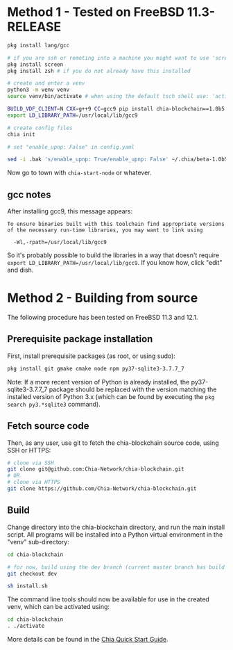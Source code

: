 # Method 1 - Tested on FreeBSD 11.3-RELEASE

```bash
pkg install lang/gcc

# if you are ssh or remoting into a machine you might want to use 'screen' so that process will continue even if you logout. For more information: https://www.freebsd.org/cgi/man.cgi?query=screen
pkg install screen
pkg install zsh # if you do not already have this installed

# create and enter a venv
python3 -m venv venv
source venv/bin/activate # when using the default tsch shell use: 'activate.csh'

BUILD_VDF_CLIENT=N CXX=g++9 CC=gcc9 pip install chia-blockchain==1.0b5  # takes a while, builds a lot
export LD_LIBRARY_PATH=/usr/local/lib/gcc9

# create config files
chia init

# set "enable_upnp: False" in config.yaml

sed -i .bak 's/enable_upnp: True/enable_upnp: False' ~/.chia/beta-1.0b5/config/config.yaml

```

Now go to town with `chia-start-node` or whatever.

## gcc notes

After installing gcc9, this message appears:

```
To ensure binaries built with this toolchain find appropriate versions
of the necessary run-time libraries, you may want to link using

  -Wl,-rpath=/usr/local/lib/gcc9
```

So it's probably possible to build the libraries in a way that doesn't require `export LD_LIBRARY_PATH=/usr/local/lib/gcc9`. If you know how, click "edit" and dish.

# Method 2 - Building from source

The following procedure has been tested on FreeBSD 11.3 and 12.1.

## Prerequisite package installation

First, install prerequisite packages (as root, or using sudo):

```bash
pkg install git gmake cmake node npm py37-sqlite3-3.7.7_7
```
Note: If a more recent version of Python is already installed, the py37-sqlite3-3.7.7_7 package should be replaced with the version matching the installed version of Python 3.x (which can be found by executing the `pkg search py3.*sqlite3` command).

## Fetch source code

Then, as any user, use git to fetch the chia-blockchain source code, using SSH or HTTPS:

```bash
# clone via SSH
git clone git@github.com:Chia-Network/chia-blockchain.git
# OR
# clone via HTTPS
git clone https://github.com/Chia-Network/chia-blockchain.git
```

## Build
Change directory into the chia-blockchain directory, and run the main install script. All programs will be installed into a Python virtual environment in the "venv" sub-directory:

```bash
cd chia-blockchain

# for now, build using the dev branch (current master branch has build issues)
git checkout dev

sh install.sh
```

The command line tools should now be available for use in the created venv, which can be activated using:

```bash
cd chia-blockchain
. ./activate
```

More details can be found in the [Chia Quick Start Guide](https://github.com/Chia-Network/chia-blockchain/wiki/Quick-Start-Guide).
